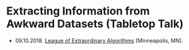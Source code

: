 # Extracting Information from Awkward Datasets (Tabletop Talk)

- 09.10.2018. [League of Extraordinary Algorithms](https://www.meetup.com/League-of-Extraordinary-Algorithms/) (Minneapolis, MN).